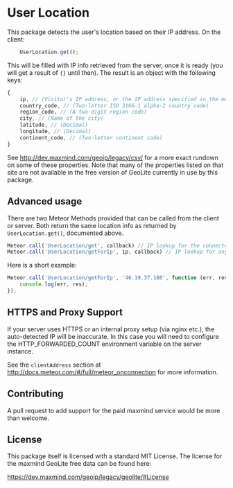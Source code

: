 # User Location

This package detects the user's location based on their IP address. On the client:
```js
    UserLocation.get();
```
This will be filled with IP info retrieved from the server, once it is ready (you will get a result of `{}` until then). The result is an object with the following keys:

```js
{
    ip, // (Visitor's IP address, or the IP address specified in the method call)
    country_code, // (Two-letter ISO 3166-1 alpha-2 country code)
    region_code, // (A two-digit region code)
    city, // (Name of the city)
    latitude, // (Decimal)
    longitude, // (Decimal)
    continent_code, // (Two-letter continent code)
}
```

See http://dev.maxmind.com/geoip/legacy/csv/ for a more exact rundown on some of these properties. Note that many of the properties listed on that site are not available in the free version of GeoLite currently in use by this package.


## Advanced usage

There are two Meteor Methods provided that can be called from the client or server. Both return the same location info as returned by `UserLocation.get()`, documented above.

```js
Meteor.call('UserLocation/get', callback) // IP lookup for the connected user
Meteor.call('UserLocation/getForIp', ip, callback) // IP lookup for any ip
```

Here is a short example:

```js
Meteor.call('UserLocation/getForIp', '46.19.37.108', function (err, res){
    console.log(err, res);
});
```


## HTTPS and Proxy Support

If your server uses HTTPS or an internal proxy setup (via nginx etc.), the auto-detected IP will be inaccurate. In this case you will need to configure the HTTP_FORWARDED_COUNT environment variable on the server instance.

See the `clientAddress` section at http://docs.meteor.com/#/full/meteor_onconnection for more information.


## Contributing

A pull request to add support for the paid maxmind service would be more than welcome.


## License

This package itself is licensed with a standard MIT License. The license for the maxmind GeoLite free data can be found here:

https://dev.maxmind.com/geoip/legacy/geolite/#License
